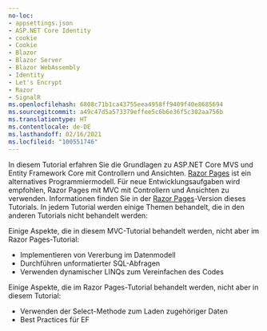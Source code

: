 ```yaml
---
no-loc:
- appsettings.json
- ASP.NET Core Identity
- cookie
- Cookie
- Blazor
- Blazor Server
- Blazor WebAssembly
- Identity
- Let's Encrypt
- Razor
- SignalR
ms.openlocfilehash: 6808c71b1ca43755eea4958ff9409f40e8685694
ms.sourcegitcommit: a49c47d5a573379effee5c6b6e36f5c302aa756b
ms.translationtype: HT
ms.contentlocale: de-DE
ms.lasthandoff: 02/16/2021
ms.locfileid: "100551746"
---
```

In diesem Tutorial erfahren Sie die Grundlagen zu ASP.NET Core MVS und Entity Framework Core mit Controllern und Ansichten. [Razor Pages](xref:razor-pages/index) ist ein alternatives Programmiermodell. Für neue Entwicklungsaufgaben wird empfohlen, Razor Pages mit MVC mit Controllern und Ansichten zu verwenden. Informationen finden Sie in der [Razor Pages](xref:data/ef-rp/intro)-Version dieses Tutorials. In jedem Tutorial werden einige Themen behandelt, die in den anderen Tutorials nicht behandelt werden:

Einige Aspekte, die in diesem MVC-Tutorial behandelt werden, nicht aber im Razor Pages-Tutorial:

* Implementieren von Vererbung im Datenmodell
* Durchführen unformatierter SQL-Abfragen
* Verwenden dynamischer LINQs zum Vereinfachen des Codes

Einige Aspekte, die im Razor Pages-Tutorial behandelt werden, nicht aber in diesem Tutorial:

* Verwenden der Select-Methode zum Laden zugehöriger Daten
* Best Practices für EF
